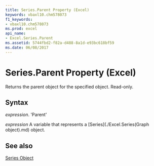 ```yaml
---
title: Series.Parent Property (Excel)
keywords: vbaxl10.chm578073
f1_keywords:
- vbaxl10.chm578073
ms.prod: excel
api_name:
- Excel.Series.Parent
ms.assetid: 5744fbd2-f82a-d488-8a1d-e93bc618bf59
ms.date: 06/08/2017
---
```



# Series.Parent Property (Excel)

Returns the parent object for the specified object. Read-only.


## Syntax

 _expression_. 'Parent'

 _expression_ A variable that represents a [Series](./Excel.Series(Graph object).md) object.


## See also


[Series Object](Excel.Series(objec).md)

